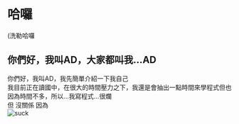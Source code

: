 # 哈囉
(洗勒哈囉

## 你們好，我叫AD，大家都叫我...AD
你們好，我叫AD，我先簡單介紹一下我自己<br>
我目前正在讀國中，在很大的時間壓力之下，我還是會抽出一點時間來學程式但也因為時間不多，所以...我寫程式...很爛<br>
但 沒關係 因為<br>
![suck](https://user-images.githubusercontent.com/58936872/155842351-331e608b-5cbd-4eec-a011-f9845083c37d.png)
